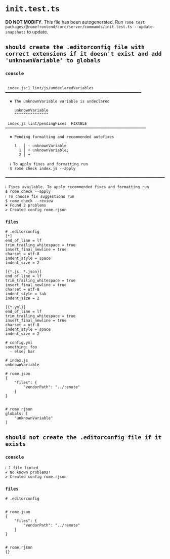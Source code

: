 # `init.test.ts`

**DO NOT MODIFY**. This file has been autogenerated. Run `rome test packages/@romefrontend/core/server/commands/init.test.ts --update-snapshots` to update.

## `should create the .editorconfig file with correct extensions if it doesn't exist and add 'unknownVariable' to globals`

### `console`

```

 index.js:1 lint/js/undeclaredVariables ━━━━━━━━━━━━━━━━━━━━━━━━━━━━━━━━━━━━━━━━━━━━━━━━━━━━━━━━━━━━

  ✖ The unknownVariable variable is undeclared

    unknownVariable
    ^^^^^^^^^^^^^^^

 index.js lint/pendingFixes  FIXABLE  ━━━━━━━━━━━━━━━━━━━━━━━━━━━━━━━━━━━━━━━━━━━━━━━━━━━━━━━━━━━━━━

  ✖ Pending formatting and recommended autofixes

    1   │ - unknownVariable
      1 │ + unknownVariable;
      2 │ +

  ℹ To apply fixes and formatting run
  $ rome check index.js --apply

━━━━━━━━━━━━━━━━━━━━━━━━━━━━━━━━━━━━━━━━━━━━━━━━━━━━━━━━━━━━━━━━━━━━━━━━━━━━━━━━━━━━━━━━━━━━━━━━━━━━

ℹ Fixes available. To apply recommended fixes and formatting run
$ rome check --apply
ℹ To choose fix suggestions run
$ rome check --review
✖ Found 2 problems
✔ Created config rome.rjson

```

### `files`

```
# .editorconfig
[*]
end_of_line = lf
trim_trailing_whitespace = true
insert_final_newline = true
charset = utf-8
indent_style = space
indent_size = 2

[{*.js, *.json}]
end_of_line = lf
trim_trailing_whitespace = true
insert_final_newline = true
charset = utf-8
indent_style = tab
indent_size = 2

[{*.yml}]
end_of_line = lf
trim_trailing_whitespace = true
insert_final_newline = true
charset = utf-8
indent_style = space
indent_size = 2

# config.yml
something: foo
  - else; bar

# index.js
unknownVariable

# rome.json
{
	"files": {
		"vendorPath": "../remote"
	}
}


# rome.rjson
globals: [
	"unknownVariable"
]

```

## `should not create the .editorconfig file if it exists`

### `console`

```
ℹ 1 file linted
✔ No known problems!
✔ Created config rome.rjson

```

### `files`

```
# .editorconfig


# rome.json
{
	"files": {
		"vendorPath": "../remote"
	}
}


# rome.rjson
{}

```
